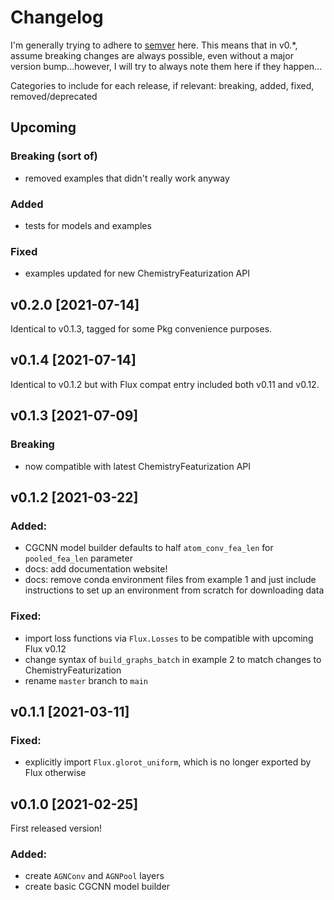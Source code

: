 # Changelog

I'm generally trying to adhere to [semver](https://semver.org) here. This means that in v0.*, assume breaking changes are always possible, even without a major version bump...however, I will try to always note them here if they happen...

Categories to include for each release, if relevant: breaking, added, fixed, removed/deprecated

## Upcoming
### Breaking (sort of)
* removed examples that didn't really work anyway

### Added
* tests for models and examples

### Fixed
* examples updated for new ChemistryFeaturization API

## v0.2.0 [2021-07-14]
Identical to v0.1.3, tagged for some Pkg convenience purposes.

## v0.1.4 [2021-07-14]
Identical to v0.1.2 but with Flux compat entry included both v0.11 and v0.12.

## v0.1.3 [2021-07-09]
### Breaking
* now compatible with latest ChemistryFeaturization API

## v0.1.2 [2021-03-22]

### Added:
* CGCNN model builder defaults to half `atom_conv_fea_len` for `pooled_fea_len` parameter
* docs: add documentation website!
* docs: remove conda environment files from example 1 and just include instructions to set up an environment from scratch for downloading data

### Fixed: 
* import loss functions via `Flux.Losses` to be compatible with upcoming Flux v0.12
* change syntax of `build_graphs_batch` in example 2 to match changes to ChemistryFeaturization
* rename `master` branch to `main`

## v0.1.1 [2021-03-11]
### Fixed:
* explicitly import `Flux.glorot_uniform`, which is no longer exported by Flux otherwise

## v0.1.0 [2021-02-25]

First released version!

### Added:
* create `AGNConv` and `AGNPool` layers
* create basic CGCNN model builder
